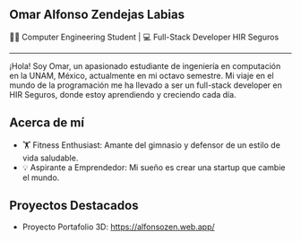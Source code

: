 ## Omar Alfonso Zendejas Labias
👨‍💻 Computer Engineering Student | 💻 Full-Stack Developer HIR Seguros

---
¡Hola! Soy Omar, un apasionado estudiante de ingeniería en computación en la UNAM, México, actualmente en mi octavo semestre. Mi viaje en el mundo de la programación me ha llevado a ser un full-stack developer en HIR Seguros, donde estoy aprendiendo y creciendo cada día.

## Acerca de mí
- 🏋️ Fitness Enthusiast: Amante del gimnasio y defensor de un estilo de vida saludable.
- 💡 Aspirante a Emprendedor: Mi sueño es crear una startup que cambie el mundo.

## Proyectos Destacados
- Proyecto Portafolio 3D: https://alfonsozen.web.app/
